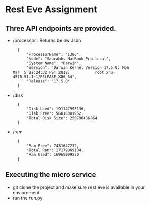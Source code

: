 # Rest Eve Assignment

## Three API endpoints are provided.

* /processor : Returns below Json

		{
  			"ProcessorName": "i386", 
  			"Node": "Saurabhs-MacBook-Pro.local", 
  			"System Name": "Darwin", 
  			"Version": "Darwin Kernel Version 17.5.0: Mon 							Mar  5 22:24:32 PST 2018; 			root:xnu-4570.51.1~1/RELEASE_X86_64", 
  			"Release": "17.5.0"
		}
* /disk

		{
  			"Disk Used": 191147995136, 
  			"Disk Free": 56816381952, 
  			"Total Disk Size": 250790436864
		}
* /ram

		{
  			"Ram Free": 7431647232, 
  			"Total Ram": 17179869184, 
 			"Ram Used": 16965099520
		}

## Executing the micro service

* git clone the project and make sure rest eve is available in your enviornment
* run the run.py
